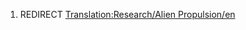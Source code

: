 1.  REDIRECT [Translation:Research/Alien
    Propulsion/en](Translation:Research/Alien_Propulsion/en "wikilink")